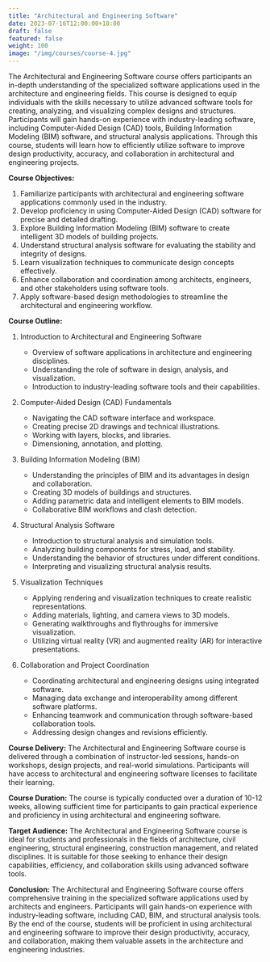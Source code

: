 ```yaml
---
title: "Architectural and Engineering Software"
date: 2023-07-16T12:00:00+10:00
draft: false
featured: false
weight: 100
image: "/img/courses/course-4.jpg"
---
```


The Architectural and Engineering Software course offers participants an in-depth understanding of the specialized software applications used in the architecture and engineering fields. This course is designed to equip individuals with the skills necessary to utilize advanced software tools for creating, analyzing, and visualizing complex designs and structures. Participants will gain hands-on experience with industry-leading software, including Computer-Aided Design (CAD) tools, Building Information Modeling (BIM) software, and structural analysis applications. Through this course, students will learn how to efficiently utilize software to improve design productivity, accuracy, and collaboration in architectural and engineering projects.

**Course Objectives:**
1. Familiarize participants with architectural and engineering software applications commonly used in the industry.
2. Develop proficiency in using Computer-Aided Design (CAD) software for precise and detailed drafting.
3. Explore Building Information Modeling (BIM) software to create intelligent 3D models of building projects.
4. Understand structural analysis software for evaluating the stability and integrity of designs.
5. Learn visualization techniques to communicate design concepts effectively.
6. Enhance collaboration and coordination among architects, engineers, and other stakeholders using software tools.
7. Apply software-based design methodologies to streamline the architectural and engineering workflow.

**Course Outline:**

1. Introduction to Architectural and Engineering Software
   - Overview of software applications in architecture and engineering disciplines.
   - Understanding the role of software in design, analysis, and visualization.
   - Introduction to industry-leading software tools and their capabilities.

2. Computer-Aided Design (CAD) Fundamentals
   - Navigating the CAD software interface and workspace.
   - Creating precise 2D drawings and technical illustrations.
   - Working with layers, blocks, and libraries.
   - Dimensioning, annotation, and plotting.

3. Building Information Modeling (BIM)
   - Understanding the principles of BIM and its advantages in design and collaboration.
   - Creating 3D models of buildings and structures.
   - Adding parametric data and intelligent elements to BIM models.
   - Collaborative BIM workflows and clash detection.

4. Structural Analysis Software
   - Introduction to structural analysis and simulation tools.
   - Analyzing building components for stress, load, and stability.
   - Understanding the behavior of structures under different conditions.
   - Interpreting and visualizing structural analysis results.

5. Visualization Techniques
   - Applying rendering and visualization techniques to create realistic representations.
   - Adding materials, lighting, and camera views to 3D models.
   - Generating walkthroughs and flythroughs for immersive visualization.
   - Utilizing virtual reality (VR) and augmented reality (AR) for interactive presentations.

6. Collaboration and Project Coordination
   - Coordinating architectural and engineering designs using integrated software.
   - Managing data exchange and interoperability among different software platforms.
   - Enhancing teamwork and communication through software-based collaboration tools.
   - Addressing design changes and revisions efficiently.

**Course Delivery:**
The Architectural and Engineering Software course is delivered through a combination of instructor-led sessions, hands-on workshops, design projects, and real-world simulations. Participants will have access to architectural and engineering software licenses to facilitate their learning.

**Course Duration:**
The course is typically conducted over a duration of 10-12 weeks, allowing sufficient time for participants to gain practical experience and proficiency in using architectural and engineering software.

**Target Audience:**
The Architectural and Engineering Software course is ideal for students and professionals in the fields of architecture, civil engineering, structural engineering, construction management, and related disciplines. It is suitable for those seeking to enhance their design capabilities, efficiency, and collaboration skills using advanced software tools.

**Conclusion:**
The Architectural and Engineering Software course offers comprehensive training in the specialized software applications used by architects and engineers. Participants will gain hands-on experience with industry-leading software, including CAD, BIM, and structural analysis tools. By the end of the course, students will be proficient in using architectural and engineering software to improve their design productivity, accuracy, and collaboration, making them valuable assets in the architecture and engineering industries.